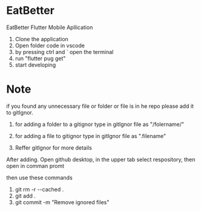 # EatBetter

EatBetter Flutter Mobile Apllication

1. Clone the application
2. Open folder code in vscode
3. by pressing ctrl and ` open the terminal
4. run "flutter pug get"
5. start developing

# Note

if you found any unnecessary file or folder or file is in he repo please add it to gitIgnor.

1. for adding a folder to a gitignor
   type in gitIgnor file as "/folername/"
2. for adding a file to gitignor
   type in gitIgnor file as ".filename"

3. Reffer gitIgnor for more details

After adding. Open github desktop, in the upper tab select respository, then open in comman promt

then use these commands

1. git rm -r --cached .
2. git add .
3. git commit -m "Remove ignored files"
